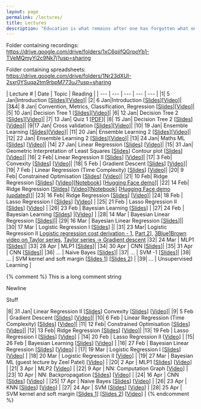 ```yaml
---
layout: page
permalink: /lectures/
title: Lectures
description: "Education is what remains after one has forgotten what one has learned in school."
---
```


Folder containing recordings:
https://drive.google.com/drive/folders/1xC6qiifQGrpoYb1-TVeMQmyYi2c9Nk7j?usp=sharing

Folder containing spreadsheets:
https://drive.google.com/drive/folders/1Nr23dXUI-2sxr0YSuqa2tm9rbpM773uJ?usp=sharing

|  Lecture # | Date | Topic | Reading |
| --- | --- | --- | --- | --- |
|1| 5 Jan|Introduction [[Slides](../lectures/1-introduction.pdf)][[Video](https://drive.google.com/file/d/1qv6sDH12C3Cw2EIcBGFOWHMMbO53JHgk/view?usp=sharing)]|
|2| 6 Jan|Introduction [[Slides](../lectures/1-introduction.pdf)][[Video](https://drive.google.com/file/d/1kqmYZGIh_094UpVOvsFSJuJVI_vB-KlW/view?usp=sharing)]|
|3&4| 8 Jan| Convention, Metrics, Classification, Regression [[Slides](../lectures/accuracy.pdf)][[Video]( https://drive.google.com/file/d/1PWMVticrPbjWywqxCEgsXoCbMvZ43OJ6/view?usp=sharing)]|
|5| 10 Jan| Decision Tree 1 [[Slides](../lectures/decision-tree-1.pdf)][[Video](https://drive.google.com/file/d/1x7_OXxrMJHEGcZPpJj5RgwYwyi_EBY4i/view?usp=sharing)]|
|6| 12 Jan| Decision Tree 2 [[Slides](../lectures/decision-tree-1.pdf)][[Video](https://drive.google.com/file/d/1wrIA_oRC34_14Vxf0mjduCw0HcAXbdoi/view?usp=sharing)]|
|7| 13 Jan| Quiz 1 [[PDF](../lectures/Quiz1.pdf)]|
|8| 15 Jan| Decision Tree 2 [[Slides](../lectures/decision-tree-2-bias-variance-1.pdf)][[Video](https://drive.google.com/file/d/1jJD_fdVdUoZ8qE7iLaK2W2aPviR1MK-9/view?usp=sharing)]|
|9|17 Jan| Cross validation [[Slides](../lectures/decision-tree-2-bias-variance-1.pdf)][[Video](https://drive.google.com/file/d/18TttLoNNaZlZEo8AaMntCE-8zSjax3m6/view?usp=sharing)]|
|10| 19 Jan| Ensemble Learning [[Slides](../lectures/ensemble.pdf)][[Video](https://drive.google.com/file/d/10WzkcXE99w5NCuatSoK9CI5SADwudbnt/view?usp=sharing)]|
|11| 20 Jan| Ensemble Learning 2 [[Slides](../lectures/ensemble.pdf)][[Video](https://drive.google.com/file/d/1zdklV1RikvAC2uj7YJRtsIzfsiOifKzJ/view?usp=sharing)]|
|12| 22 Jan| Ensemble Learning 2 [[Slides](../lectures/ensemble.pdf)][[Video](https://drive.google.com/file/d/1t5SwUCj6oGmh4zbOWvA2DZhQ1J77pfT3/view?usp=sharing)]|
|13| 24 Jan| Maths ML [[Slides](../lectures/ml-maths-1.pdf)] [[Video](https://drive.google.com/file/d/1E7GVuL0IESZyGcAg98UQOfT99clFgQF1/view?usp=sharing)]|
|14| 27 Jan| Linear Regression [[Slides](../lectures/linear-regression.pdf)]
 [[Video](https://drive.google.com/file/d/1P9lkukEsV6s0y6Iz-uAMoXl39cCy_oS1/view?usp=sharing)]|
|15| 31 Jan| Geometric Interpretation of Least Squares [[Slides](../lectures/geometric-regression.pdf)] Contour plot [[Slides](../lectures/contour.pdf)][[Video](https://drive.google.com/file/d/1dEn3iNjelijGklCAkHuzLnoPhSiozb8R/view?usp=sharing)]|
|16| 2 Feb| Linear Regression II [[Slides](../lectures/linear-regression-2.pdf)] [[Video](https://drive.google.com/file/d/1LREW4Ogssa_pJvofDDBOMCgLGguixeDf/view?usp=sharing)]|
|17| 3 Feb| Convexity [[Slides](../lectures/convexity.pdf)] [[Video](https://drive.google.com/file/d/13qrw59mfJbMLJQl7k6VNgwVclc_w-xVi/view?usp=sharing)]|
|18| 5 Feb | Gradient Descent [[Slides](../lectures/Gradient-descent.pdf)] [[Video](https://drive.google.com/file/d/16b2FLGGVyT8ArAx-ceva0e4c_YD4SMWu/view?usp=sharing)]|
|19| 7 Feb | Linear Regression (Time Complexity) [[Slides](../lectures/normal-timecomplexity.pdf)] [[Video](https://drive.google.com/file/d/15ZSHDlUgDcyzx48iXbwYwZ8wCdKgtKZ0/view?usp=sharing)]|
|20| 9 Feb| Constrained Optimisation [[Slides](../lectures/ml-maths-3.pdf)] [[Video](https://drive.google.com/file/d/1PmKTnfsqEBNWUCegngY2DNfBiyuq2-wN/view?usp=sharing)]|
|21| 10 Feb| Ridge Regression [[Slides](../lectures/ridge-regression.pdf)] [[Video](https://drive.google.com/file/d/15c_oeiLyFHzlmJRZh6cZ3PeGRWTB2vsz/view?usp=sharing)][[Notebook](https://github.com/nipunbatra/ml2022/blob/master/lectures/ridge-notebook.ipynb)] [[Hugging Face demo](https://huggingface.co/spaces/Nipun/RidgeDemo)]|
|22| 14 Feb| Ridge Regression [[Slides](../lectures/ridge-regression.pdf)] [[Video](https://drive.google.com/file/d/1npUAJqByRD-5zTngiAf54fb7pdQ3F2jo/view?usp=sharing)][[Notebook](https://github.com/nipunbatra/ml2022/blob/master/lectures/ridge-2.ipynb)] [[Hugging Face demo (updated)](https://huggingface.co/spaces/Nipun/RidgeDemo)]|
|23| 16 Feb| Ridge Regression [[Slides](../lectures/ridge-regression.pdf)] [[Video](https://drive.google.com/file/d/1dHU1EokueShoSY1IAjSNSJPdmLKv0YyC/view?usp=sharing)]|
|24| 18 Feb | Lasso Regression I [[Slides](../lectures/lasso-regression.pdf)] [[Video](https://drive.google.com/file/d/10nm0rf4h_QVUOP6lB99PpXhcZ5lE3IXJ/view?usp=sharing)] |
|25| 21 Feb | Lasso Regression II [[Slides](../lectures/lasso-regression.pdf)] [[Video](https://drive.google.com/file/d/1e_U-1Z6aw3JCL78KTMG7kz53D5mq8i6O/view?usp=sharing)] |
|26| 23 Feb | Bayesian Learning [[Slides](../lectures/bayesian1.pdf)] |
|27| 24 Feb | Bayesian Learning [[Slides](../lectures/bayesian1.pdf)] |[[Video](https://drive.google.com/file/d/1LdWe4-hlgyXBIBhWT1TObU0qxe4c3Rxo/view?usp=sharing)] |
|28| 14 Mar | Bayesian Linear Regression [[Slides](../lectures/bayesian-regression1.pdf)]||
|29| 16 Mar | Bayesian Linear Regression [[Slides](../lectures/bayesian-regression1.pdf)]||
|30| 17 Mar | Logistic Regression I [[Slides](../lectures/logistic-regression.pdf)] ||
|31| 23 Mar| Logistic Regression II [Logistic regression cost derivation - 1](../lectures/lrnotes-1.pdf), [Part 2](../lectures/lrnotes-2.pdf)], [3Blue1Brown video on Taylor series](https://www.youtube.com/watch?v=3d6DsjIBzJ4), [Taylor series -> Gradient descent](https://www.cs.princeton.edu/courses/archive/fall18/cos597G/lecnotes/lecture3.pdf)
|32| 24 Mar | MLP1 [[Slides](../lectures/23-neural-networks.pdf)]|
|33| 28 Apr |  MLP1 [[Slides](../lectures/23-neural-networks.pdf)]|
|34| 30 Apr | CNN [[Slides](../lectures/24-CNN.pdf)]|
|35| 31 Apr | CNN [[Slides](../lectures/24-CNN.pdf)]|
|36| ... | Naive Bayes [[Slides](../lectures/bayesian-nets.pdf)]|
|37| ... | SVM -1 [[Slides](../lectures/svm-intro.pdf)]|
|38| ... | SVM kernel and soft margin [[Slides 1](../lectures/svm-kernel.pdf)] [[Slides 2](../lectures/svm-soft-margin.pdf)] |
|39| ... | Unsupervised Learning |







{% comment %}
This is a long comment string 

Newline

Stuff



|8| 31 Jan| Linear Regression II [[Slides](../lectures/linear-regression-2.pdf)] Convexity [[Slides](../lectures/convexity.pdf)] [[Video](https://iitgnacin-my.sharepoint.com/:v:/g/personal/nipun_batra_iitgn_ac_in/ES3jFXCvNc1Cry-j0vKkp7YBXNpL6BgeIxI6UtApq6-i8Q?e=xfZU5N)]|
|9| 5 Feb | Gradient Descent [[Slides](../lectures/Gradient-descent.pdf)] [[Video](https://iitgnacin-my.sharepoint.com/:v:/g/personal/nipun_batra_iitgn_ac_in/EbYvSUDFUQtDss3o9ymHah8BBojAml3ZX8LcqEd6D9tHrA?e=UXXeuw)]|
|10| 6 Feb | Linear Regression (Time Complexity) [[Slides](../lectures/normal-timecomplexity.pdf)] [[Video](https://drive.google.com/file/d/15ZSHDlUgDcyzx48iXbwYwZ8wCdKgtKZ0/view?usp=sharing)]|
|11| 12 Feb| Constrained Optimisation [[Slides](../lectures/ml-maths-3.pdf)] [[Video](https://iitgnacin-my.sharepoint.com/:v:/g/personal/nipun_batra_iitgn_ac_in/ERvzFFkA2s1Cnfm8hLdoLWkBT9nAEaDRlM00iIdzb_e0rQ?e=jbqrnq)]|
|12| 13 Feb| Ridge Regression [[Slides](../lectures/ridge-regression.pdf)] [[Video](https://iitgnacin-my.sharepoint.com/:v:/g/personal/nipun_batra_iitgn_ac_in/EferPGBdiK5Oqriaca4yLcMBMqfutZZp5Y-avIBsAlSNoA?e=GkDAlE)]|
|13| 19 Feb | Lasso Regression I [[Slides](../lectures/lasso-regression.pdf)] [[Video](https://iitgnacin-my.sharepoint.com/:v:/g/personal/nipun_batra_iitgn_ac_in/Ebnm8dB1RCpFsHeqBINbFXcBsJVW1A_momxDjYK2n0ABGA?e=cXSYON)] |
|14| 20 Feb | Lasso Regression II [[Video](https://iitgnacin-my.sharepoint.com/:v:/g/personal/nipun_batra_iitgn_ac_in/Ea-4Xaui_ypAjXcLW4Lp0GABCDtdbGKUiOkIF7xFLaADPQ?e=Jdntql)] |
|15| 26 Feb | Bayesian Learning [[Slides](../lectures/bayesian1.pdf)] [[Video](https://iitgnacin-my.sharepoint.com/:v:/g/personal/nipun_batra_iitgn_ac_in/EcdwPxtMJdBPqmj0HJw4U_IBTd40CaHUB9bAomYkE8P_lQ?e=OJRjce)] |
|16| 27 Feb | Bayesian Linear Regression [[Slides](../lectures/bayesian-regression1.pdf)] [[Video](https://iitgnacin-my.sharepoint.com/:v:/g/personal/nipun_batra_iitgn_ac_in/EXmaxtjeVr9Lj_2g7YHOyWABdtIiaS5r40Li_FsOD6NnNQ?e=FV9bgJ)] |
|17| 19 Mar | Logistic Regression I [[Slides](../lectures/logistic-regression.pdf)] [[Video](https://iitgnacin-my.sharepoint.com/:v:/g/personal/nipun_batra_iitgn_ac_in/EX3J6T1UmyRFs-T7kBxXMeUBxUlXi61kZD0Rj7y7f_qB6w?e=dPnzwV)] |
|18| 20 Mar | Logistic Regression II [[Video](https://iitgnacin-my.sharepoint.com/:v:/g/personal/nipun_batra_iitgn_ac_in/EW91sbieKYBBi3EWstK3DWMBFh7HU7VFZpAIh3iSwgilxg?e=DPgIkA)] |
|19| 27 Mar | Bayesian ML (guest lecture by Zeel Patel) [[Video](https://iitgnacin-my.sharepoint.com/:v:/g/personal/nipun_batra_iitgn_ac_in/Eb0qu0klbAxJvOmaIpw9ziMBvz0i9ds_EvdAwcSU8_GR6g?e=JNgx8w)] |
|20| 2 Apr | MLP1 [[Slides](../lectures/23-neural-networks.pdf)] [[Video](https://iitgnacin-my.sharepoint.com/:v:/g/personal/nipun_batra_iitgn_ac_in/EcfsbqKoBE5DhOb1nRyyx_0B16Fp9xKD8UfIU9rFZ7tiTg?e=jF4wZs)] |
|21| 3 Apr | MLP2 [[Video](https://iitgnacin-my.sharepoint.com/:v:/g/personal/nipun_batra_iitgn_ac_in/ERENiHx7neFDvqJE2B6m2YEBiMdP1c7NcrLJZlboqrsv1g?e=USRJ0V)] |
|22| 9 Apr | NN: Computation Graph [[Video](https://iitgnacin-my.sharepoint.com/:v:/g/personal/nipun_batra_iitgn_ac_in/EY4w920r2GpDrwOCmkJcQaQBTTeVFCXxcCuZGvONkBaePQ?e=ynuLrV)] |
|23| 10 Apr | NN: Backpropagation [[Slides](../lectures/backprop.pdf)] [[Video](https://iitgnacin-my.sharepoint.com/:v:/g/personal/nipun_batra_iitgn_ac_in/EbNqTOOp7tNEnGlBAYibgJUB-5Aju6Kg9IKNCXr4sI84_Q?e=Q2c4ir)] |
|24| 16 Apr | CNN [[Slides](../lectures/24-CNN.pdf)] [[Video](https://iitgnacin-my.sharepoint.com/:v:/g/personal/nipun_batra_iitgn_ac_in/ESUaJ1mqCL1CirvaHkQLAIkBgTtaAMuE8X2pSKg6OJ-8tg?e=P0TIiB)] |
|25| 17 Apr | Naive Bayes [[Slides](../lectures/bayesian-nets.pdf)] [[Video](https://iitgnacin-my.sharepoint.com/:v:/g/personal/nipun_batra_iitgn_ac_in/EWKZmzwSH7NDke79lVgwgXMBoaXsOCC6C-6tUvkD8EgjqA?e=dLyw85)] |
|26| 23 Apr | KNN [[Slides](../lectures/30-knn.pdf)] [[Video](https://iitgnacin-my.sharepoint.com/:v:/g/personal/nipun_batra_iitgn_ac_in/EbLIrkWnrsJHmcYyfM95qIwBv_NBvfni95rEB6xI-l6GaA?e=TEQm70)] |
|27| 24 Apr | SVM [[Slides](../lectures/svm-intro.pdf)] [[Video](https://iitgnacin-my.sharepoint.com/:v:/g/personal/nipun_batra_iitgn_ac_in/EZ3-e1RuqMtLp0M2_7qRFrEBGanIxTg8oO1pu4XGR5Y74g?e=IrlDUe)] |
|28| 25 Apr | SVM kernel and soft margin [[Slides 1](../lectures/svm-kernel.pdf)] [[Slides 2](../lectures/svm-soft-margin.pdf)] [[Video](https://iitgnacin-my.sharepoint.com/:v:/g/personal/nipun_batra_iitgn_ac_in/ERTPuf5Tx7ZAv9hpJWm5BssBZnJ4RBs9ntySOcJ_lxUcDA?e=7yF2T6)] |
{% endcomment %}
